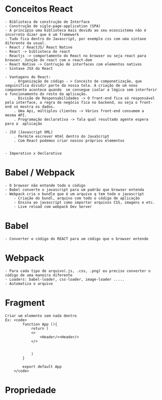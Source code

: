 # Conceitos React
    - Biblioteca de construção de Interface
    - Construção de sigle-page-application (SPA) 
    - A princípio uma biblioteca mais devido ao seu ecossistema não é incorreto dizer que é um framework
    - Tudo fica dentro do Javascript, por exemplo css com uma sintaxe diferente da usual.
    - React / ReactJS/ React Native
    - React -> biblioteca do react
    - Reactjs -> comportamento do React no browser ou seja react para browser. Junção do react com o react-dom
    - React Native -> Contrução de interfaces com elementos nativos 
    - Sintaxe JSX do React

    - Vantagens do React:
        . Organização de código - > Conceito de componetização, que seguinifica dividir parte da nossa tela. A criação de um novo componente acontece quando  se consegue isolar a lógica sem interferir o funcionamento do resto da aplicação.
        . Divisão de Responsabilidades -> O front-end fica só responsável pela interface, a regra de negócio fica no backend, ou seja o front-end só mostra os dados.
        . Uma Api, múltiplos clientes -> Vários front-end consumem a  mesma API.
        . Programação declarativa -> fala qual resultado agente espera para a  aplicação

    - JSX (Javascript XML)
        . Permite escrever Html dentro do JavaScript
        . Com React podemos criar nossos próprios elementos


    - Imperativo x Declarativa

# Babel / Webpack
    - O browser não entende todo o código
    - Babel converte o javascript para um padrão que browser entenda
    - Webpack cria o bundle que é um arquivo q tem todo o javascript 
        - Criação do bundl, arquivo com todo o código de aplicação
        - Ensina ao javascript como importar arquivos CSS, imagens e etc.
        - Live reload com webpack Dev Server

# Babel
    - Converter o código do REACT para um código que o browser entende

# Webpack
    - Para cada tipo de arquivo(.js, .css, .png) eu preciso converter o código de uma maneira diferente 
    - Loaders: babel-loader, css-loader, image-loader .....
    - Automatiza o arquivo    

# Fragment
    Criar um elemento sem nada dentro
    Ex: <code>
            function App (){
                return (
                <>
                    <Header/><Header/>
                </>
                
                
                )
            }

            export default App
        </code>

# Propriedade        